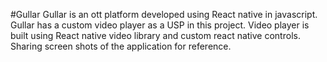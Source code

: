 #Gullar
Gullar is an ott platform developed using React native in javascript. 
Gullar has a custom video player as a USP in this project.
Video player is built using React native video library and custom react native controls.
Sharing screen shots of the application for reference.
